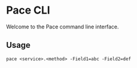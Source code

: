 # Pace CLI

Welcome to the Pace command line interface.

## Usage

```
pace <service>.<method> -Field1=abc -Field2=def
```
